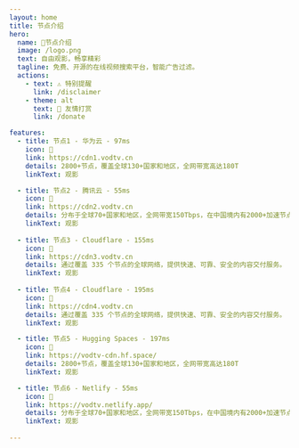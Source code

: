```yaml
---
layout: home
title: 节点介绍    
hero:
  name: 🚀节点介绍
  image: /logo.png
  text: 自由观影，畅享精彩
  tagline: 免费、开源的在线视频搜索平台，智能广告过滤。
  actions:
    - text: ⚠️ 特别提醒
      link: /disclaimer 
    - theme: alt
      text: 🥇 友情打赏
      link: /donate  

features:
  - title: 节点1 - 华为云 - 97ms
    icon: 🛑
    link: https://cdn1.vodtv.cn
    details: 2800+节点，覆盖全球130+国家和地区，全网带宽高达180T
    linkText: 观影

  - title: 节点2 - 腾讯云 - 55ms
    icon: 🚀
    link: https://cdn2.vodtv.cn
    details: 分布于全球70+国家和地区，全网带宽150Tbps，在中国境内有2000+加速节点。
    linkText: 观影  
    
  - title: 节点3 - Cloudflare - 155ms
    icon: 🎯
    link: https://cdn3.vodtv.cn
    details: 通过覆盖 335 个节点的全球网络，提供快速、可靠、安全的内容交付服务。
    linkText: 观影  
    
  - title: 节点4 - Cloudflare - 195ms
    icon: 🛑
    link: https://cdn4.vodtv.cn
    details: 通过覆盖 335 个节点的全球网络，提供快速、可靠、安全的内容交付服务。
    linkText: 观影     

  - title: 节点5 - Hugging Spaces - 197ms
    icon: 🚀
    link: https://vodtv-cdn.hf.space/
    details: 2800+节点，覆盖全球130+国家和地区，全网带宽高达180T
    linkText: 观影

  - title: 节点6 - Netlify - 55ms
    icon: 🎯
    link: https://vodtv.netlify.app/
    details: 分布于全球70+国家和地区，全网带宽150Tbps，在中国境内有2000+加速节点。
    linkText: 观影  
   
---    
```

<confetti />
